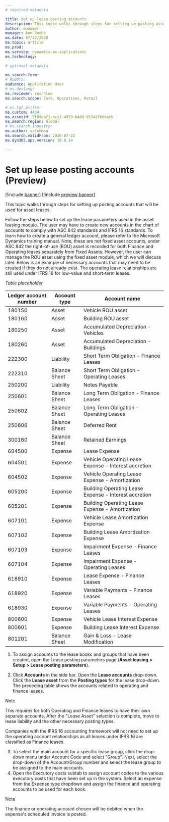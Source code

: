 ```yaml
---
# required metadata

title: Set up lease posting accounts
description: This topic walks through steps for setting up posting accounts that will be used for asset leases.  
author: moaamer
manager: Ann Beebe
ms.date: 07/22/2020
ms.topic: article
ms.prod: 
ms.service: dynamics-ax-applications
ms.technology: 

# optional metadata

ms.search.form: 
# ROBOTS: 
audience: Application User
# ms.devlang: 
ms.reviewer: roschlom
ms.search.scope: Core, Operations, Retail

# ms.tgt_pltfrm: 
ms.custom: 4464
ms.assetid: 5f89daf1-acc2-4959-b48d-91542fb6bacb
ms.search.region: Global
# ms.search.industry: 
ms.author: vstehman
ms.search.validFrom: 2020-07-22
ms.dyn365.ops.version: 10.0.14

---
```


# Set up lease posting accounts (Preview)

[!include [banner](../includes/banner.md)]
[!include [preview banner](../includes/preview-banner.md)]

This topic walks through steps for setting up posting accounts that will be used for asset leases. 

Follow the steps below to set up the lease parameters used in the asset leasing module. The user may have to create new accounts in the chart of accounts to comply with ASC 842 standards and IFRS 16 standards.
To learn how to create a general ledger account, please refer to the Microsoft Dynamics training manual. Note, these are not fixed asset accounts, under ASC 842 the right-of-use (ROU) asset is recorded for both Finance and Operating leases separately from Fixed Assets. However, the user can manage the ROU asset using the fixed asset module, which we will discuss later.
Below is an example of necessary accounts that may need to be created if they do not already exist. The operating lease relationships are still used under IFRS 16 for low-value and short-term leases.

*Table placeholder*

|     Ledger account number    	|     Account type     	|     Account name                                             	|
|------------------------------	|----------------------	|--------------------------------------------------------------	|
|     180150                   	|     Asset            	|     Vehicle ROU asset                                        	|
|     180160                   	|     Asset            	|     Building ROU asset                                       	|
|     180250                   	|     Asset            	|     Accumulated Depreciation - Vehicles                      	|
|     180260                   	|     Asset            	|     Accumulated Depreciation - Buildings                     	|
|     222300                   	|     Liability        	|     Short Term Obligation - Finance Leases                   	|
|     222310                   	|     Balance Sheet    	|     Short Term Obligation - Operating Leases                 	|
|     250200                   	|     Liability        	|     Notes Payable                                            	|
|     250601                   	|     Balance Sheet    	|     Long Term Obligation - Finance Leases                    	|
|     250602                   	|     Balance Sheet    	|     Long Term Obligation - Operating Leases                  	|
|     250606                   	|     Balance Sheet    	|     Deferred Rent                                            	|
|     300160                   	|     Balance Sheet    	|     Retained Earnings                                        	|
|     604500                   	|     Expense          	|     Lease Expense                                            	|
|     604501                   	|     Expense          	|     Vehicle Operating Lease Expense - Interest accretion     	|
|     604502                   	|     Expense          	|     Vehicle Operating Lease Expense - Amortization           	|
|     605200                   	|     Expense          	|     Building Operating Lease Expense - Interest accretion    	|
|     605201                   	|     Expense          	|     Building Operating Lease Expense - Amortization          	|
|     607101                   	|     Expense          	|     Vehicle Lease Amortization Expense                       	|
|     607102                   	|     Expense          	|     Building Lease Amortization Expense                      	|
|     607103                   	|     Expense          	|     Impairment Expense - Finance Leases                      	|
|     607104                   	|     Expense          	|     Impairment Expense - Operating Leases                    	|
|     618910                   	|     Expense          	|     Lease Expense - Finance Leases                           	|
|     618920                   	|     Expense          	|     Variable Payments - Finance Leases                       	|
|     618930                   	|     Expense          	|     Variable Payments - Operating Leases                     	|
|     800600                   	|     Expense          	|     Vehicle Lease Interest Expense                           	|
|     800601                   	|     Expense          	|     Building Lease Interest Expense                          	|
|     801201                   	|     Balance Sheet    	|     Gain & Loss - Lease Modification                         	|

1. To assign accounts to the lease books and groups that have been created, open the Lease posting parameters page (**Asset leasing > Setup > Lease posting parameters**).

2. Click **Accounts** in the side bar. Open the **Lease accounts** drop-down. Click the **Lease asset** from the **Posting types** for the lease drop-down. The preceding table shows the accounts related to operating and finance leases.

>[!Note]
> This requires for both Operating and Finance leases to have their own separate accounts. After the "Lease Asset" selection is complete, move to lease liability and the other necessary posting types.

Companies with the IFRS 16 accounting framework will not need to set up the operating account relationships as all leases under IFRS 16 are classified as Finance leases.

3. To select the main account for a specific lease group, click the drop-down menu under Account Code and select "Group". Next, select the drop-down of the Account/Group number and select the lease group to be assigned to the main accounts.
4. Open the Executory costs subtab to assign account codes to the various executory costs that have been set up in the system. Select an expense from the Expense type dropdown and assign the finance and operating accounts to be used for each book.

> [!Note]
> The finance or operating account chosen will be debited when the expense's scheduled invoice is posted.



